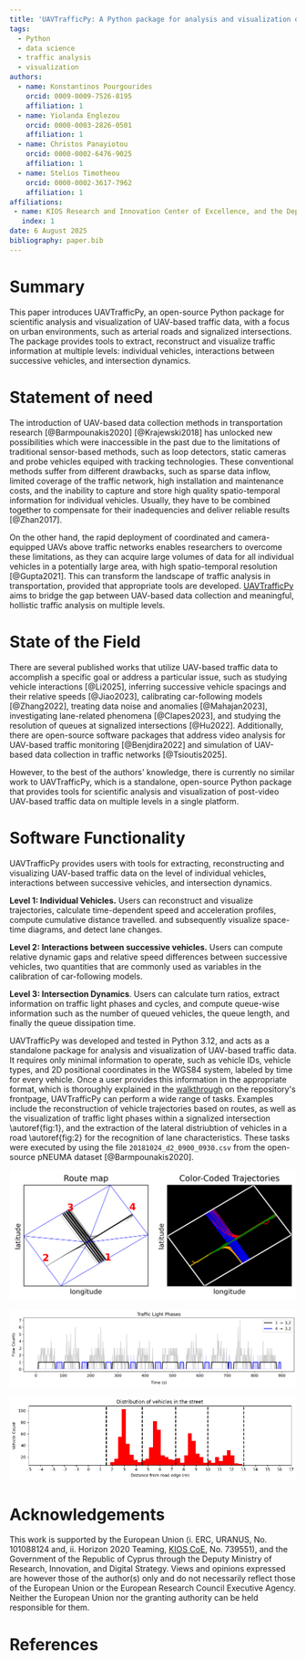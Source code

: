 ```yaml
---
title: 'UAVTrafficPy: A Python package for analysis and visualization of UAV-based traffic data'
tags:
  - Python
  - data science
  - traffic analysis
  - visualization
authors:
  - name: Konstantinos Pourgourides
    orcid: 0009-0009-7526-8195
    affiliation: 1
  - name: Yiolanda Englezou
    orcid: 0000-0003-2826-0501
    affiliation: 1
  - name: Christos Panayiotou
    orcid: 0000-0002-6476-9025
    affiliation: 1
  - name: Stelios Timotheou
    orcid: 0000-0002-3617-7962
    affiliation: 1
affiliations:
 - name: KIOS Research and Innovation Center of Excellence, and the Department of Electrical and Computer Engineering, University of Cyprus
   index: 1
date: 6 August 2025
bibliography: paper.bib
---
```


# Summary

This paper introduces UAVTrafficPy, an open-source Python package for scientific analysis and visualization of UAV-based traffic data, with a focus on urban environments, such as arterial roads and signalized intersections. The package provides tools to extract, reconstruct and visualize traffic information at multiple levels: individual vehicles, interactions between successive vehicles, and intersection dynamics.

# Statement of need

The introduction of UAV-based data collection methods in transportation research [@Barmpounakis2020] [@Krajewski2018] has unlocked new possibilities which were inaccessible in the past due to the limitations of traditional sensor-based methods, such as loop detectors, static cameras and probe vehicles equiped with tracking technologies. These conventional methods suffer from different drawbacks, such as sparse data inflow, limited coverage of the traffic network, high installation and maintenance costs, and the inability to capture and store high quality spatio-temporal information for individual vehicles. Usually, they have to be combined together to compensate for their inadequencies and deliver reliable results [@Zhan2017].

On the other hand, the rapid deployment of coordinated and camera-equipped UAVs above traffic networks enables researchers to overcome these limitations, as they can acquire large volumes of data for all individual vehicles in a potentially large area, with high spatio-temporal resolution [@Gupta2021]. This can transform the landscape of traffic analysis in transportation, provided that appropriate tools are developed. [UAVTrafficPy](https://github.com/KPourgourides/UAVTrafficPy) aims to bridge the gap between UAV-based data collection and meaningful, hollistic traffic analysis on multiple levels.

# State of the Field

There are several published works that utilize UAV-based traffic data to accomplish a specific goal or address a particular issue, such as studying vehicle interactions [@Li2025], inferring successive vehicle spacings and their relative speeds [@Jiao2023], calibrating car-following models [@Zhang2022], treating data noise and anomalies [@Mahajan2023], investigating lane-related phenomena [@Clapes2023], and studying the resolution of queues at signalized intersections [@Hu2022]. Additionally, there are open-source software packages that address video analysis for UAV-based traffic monitoring [@Benjdira2022] and simulation of UAV-based data collection in traffic networks [@Tsioutis2025]. 

However, to the best of the authors' knowledge, there is currently no similar work to UAVTrafficPy, which is a standalone, open-source Python package that provides tools for scientific analysis and visualization of post-video UAV-based traffic data on multiple levels in a single platform.

# Software Functionality

UAVTrafficPy provides users with tools for extracting, reconstructing and visualizing UAV-based traffic data on the level of individual vehicles, interactions between successive vehicles, and intersection dynamics.

**Level 1: Individual Vehicles.** Users can reconstruct and visualize trajectories, calculate time-dependent speed and acceleration profiles,
compute cumulative distance travelled. and subsequently visualize space-time diagrams, and detect lane changes.

**Level 2: Interactions between successive vehicles.** Users can compute relative dynamic gaps and relative speed differences between successive vehicles, two quantities that are commonly used as variables in the calibration of car-following models.

**Level 3: Intersection Dynamics**. Users can calculate turn ratios, extract information on traffic light phases and cycles, and compute queue-wise information such as the number of queued vehicles, the queue length, and finally the queue dissipation time.

UAVTrafficPy was developed and tested in Python 3.12, and acts as a standalone package for analysis and visualization of UAV-based traffic data. It requires only minimal information to operate, such as vehicle IDs, vehicle types, and 2D positional coordinates in the WGS84 system, labeled by time for every vehicle. Once a user provides this information in the appropriate format, which is thoroughly explained in the [walkthrough](https://github.com/KPourgourides/UAVTrafficPy?tab=readme-ov-file#acquiring-the-data-in-the-correct-format) on the repository's frontpage, UAVTrafficPy can perform a wide range of tasks. Examples include the reconstruction of vehicle trajectories based on routes, as well as the visualization of traffic light phases within a signalized intersection \autoref{fig:1}, and the extraction of the lateral distriubtion of vehicles in a road \autoref{fig:2} for the recognition of lane characteristics. These tasks were executed by using the file `20181024_d2_0900_0930.csv` from the open-source pNEUMA dataset [@Barmpounakis2020].

![](images/trajectories.png)

![**Upper:** Reconstruction of UAV-based vehicle trajectories based on their routes within a signalized intersection. **Lower:** Visualization of the traffic light phases for a signalized intersection. \label{fig:1}](images/trafficlightphases.png)

![Lateral distribution of vehicles in a road, indicating the lane number and their spatial extend. \label{fig:2}](images/lanes.png)

# Acknowledgements

This work is supported by the European Union (i. ERC, URANUS, No. 101088124 and, ii. Horizon 2020 Teaming, [KIOS CoE](https://www.kios.ucy.ac.cy/), No. 739551), and the Government of the Republic of Cyprus through the Deputy Ministry of Research, Innovation, and Digital Strategy. Views and opinions expressed are however those of the author(s) only and do not necessarily reflect those of the European Union or the European Research Council Executive Agency. Neither the European Union nor the granting authority can be held responsible for them.

# References


































